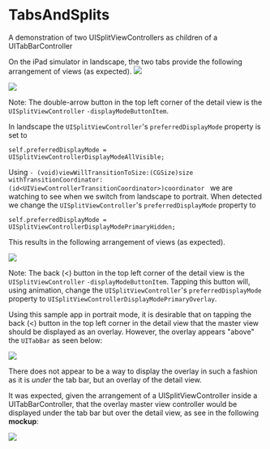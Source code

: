 TabsAndSplits
=============

A demonstration of two UISplitViewControllers as children of a UITabBarController

On the iPad simulator in landscape, the two tabs provide the following arrangement of views (as expected). ![](http://cl.ly/image/3A421C3y3g3U/Image%202014-08-19%20at%2010.05.53%20AM.png)

![](http://cl.ly/image/35120L3r022d/Image%202014-08-19%20at%2010.06.09%20AM.png)

Note: The double-arrow button in the top left corner of the detail view is the `UISplitViewController` `-displayModeButtonItem`.

In landscape the `UISplitViewController`'s `preferredDisplayMode` property is set to 

```
self.preferredDisplayMode = UISplitViewControllerDisplayModeAllVisible;
```

Using `- (void)viewWillTransitionToSize:(CGSize)size withTransitionCoordinator:(id<UIViewControllerTransitionCoordinator>)coordinator ` we are watching to see when we switch from landscape to portrait. When detected we change the `UISplitViewController`'s `preferredDisplayMode` property to

```
self.preferredDisplayMode = UISplitViewControllerDisplayModePrimaryHidden;
```

This results in the following arrangement of views (as expected).

![](http://cl.ly/image/191c2F3q2a3O/Image%202014-08-19%20at%2010.10.55%20AM.png)

Note: The back (<) button in the top left corner of the detail view is the `UISplitViewController` `-displayModeButtonItem`. Tapping this button will, using animation, change the `UISplitViewController`'s `preferredDisplayMode` property to `UISplitViewControllerDisplayModePrimaryOverlay`.

Using this sample app in portrait mode, it is desirable that on tapping the back (<) button in the top left corner in the detail view that the master view should be displayed as an overlay. However, the overlay appears "above" the `UITabBar` as seen below:

![](http://cl.ly/image/3Q3H2R262N0Z/Image%202014-08-19%20at%2010.14.47%20AM.png)

There does not appear to be a way to display the overlay in such a fashion as it is *under* the tab bar, but an overlay of the detail view.

It was expected, given the arrangement of a UISplitViewController inside a UITabBarController, that the overlay master view controller would be displayed under the tab bar but over the detail view, as see in the following **mockup**:

![](http://cl.ly/image/0p0n401d043Q/Image%202014-08-19%20at%2010.22.40%20AM.png)

